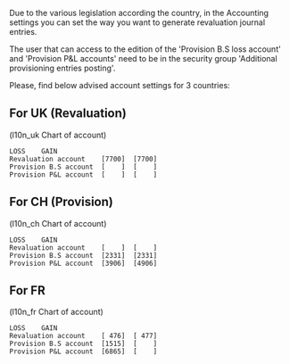 Due to the various legislation according the country, in the Accounting
settings you can set the way you want to generate revaluation journal
entries.

The user that can access to the edition of the 'Provision B.S loss
account' and 'Provision P&L accounts' need to be in the security group
'Additional provisioning entries posting'.

Please, find below advised account settings for 3 countries:

## For UK (Revaluation)

(l10n_uk Chart of account)

    LOSS    GAIN
    Revaluation account    [7700]  [7700]
    Provision B.S account  [    ]  [    ]
    Provision P&L account  [    ]  [    ]

## For CH (Provision)

(l10n_ch Chart of account)

    LOSS    GAIN
    Revaluation account    [    ]  [    ]
    Provision B.S account  [2331]  [2331]
    Provision P&L account  [3906]  [4906]

## For FR

(l10n_fr Chart of account)

    LOSS    GAIN
    Revaluation account    [ 476]  [ 477]
    Provision B.S account  [1515]  [    ]
    Provision P&L account  [6865]  [    ]
